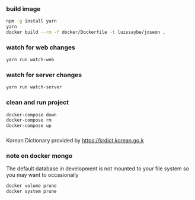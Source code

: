 ### build image

```sh
npm -g install yarn
yarn
docker build --rm -f docker/Dockerfile -t luissaybe/joseon .
```

### watch for web changes

```sh
yarn run watch-web
```

### watch for server changes

```sh
yarn run watch-server
```

### clean and run project

```sh
docker-compose down
docker-compose rm
docker-compose up
```

###

Korean Dictionary provided by https://krdict.korean.go.k

### note on docker mongo

The default database in development is not mounted to your file system so you may want to occasionally

```sh
docker volume prune
docker system prune
```
